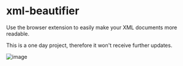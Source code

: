# xml-beautifier

Use the browser extension to easily make your XML documents more readable.

This is a one day project, therefore it won't receive further updates.

![image](https://github.com/selmankon/xml-beautifier/assets/12685802/1586c4e6-3822-465c-83bf-936773036302)

